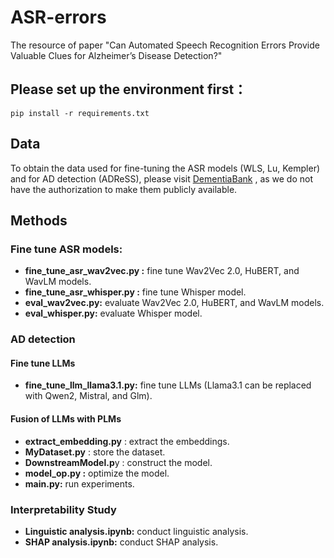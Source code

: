 # ASR-errors

The resource of paper "Can Automated Speech Recognition Errors Provide Valuable Clues for Alzheimer’s Disease Detection?"

## Please set up the environment first：

```
pip install -r requirements.txt
```

## Data

To obtain the data used for fine-tuning the ASR models (WLS, Lu, Kempler) and for AD detection (ADReSS), please visit [DementiaBank](https://dementia.talkbank.org/) , as we do not have the authorization to make them publicly available.

## Methods

### **Fine tune ASR models:**

* **fine_tune_asr_wav2vec.py :** fine tune Wav2Vec 2.0, HuBERT, and WavLM models.
* **fine_tune_asr_whisper.py :** fine tune Whisper model.
* **eval_wav2vec.py:** evaluate Wav2Vec 2.0, HuBERT, and WavLM models.
* **eval_whisper.py:** evaluate Whisper model.

### AD detection

#### Fine tune LLMs

* **fine_tune_llm_llama3.1.py:** fine tune LLMs (Llama3.1 can be replaced with Qwen2, Mistral, and Glm).

#### **Fusion of LLMs with PLMs** 

* **extract_embedding.py** : extract the embeddings.
* **MyDataset.py** : store the dataset.
* **DownstreamModel.p**y : construct the model.
* **model_op.py :** optimize the model.
* **main.py:** run experiments.

### **Interpretability Study**

* **Linguistic analysis.ipynb:** conduct linguistic analysis.
* **SHAP analysis.ipynb:** conduct SHAP analysis.
